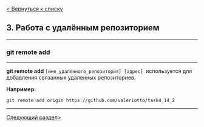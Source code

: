[< Вернуться к списку](./readme.md "На главную")

## 3. Работа с удалённым репозиторием
---
### git remote add
---
**git remote add** `[имя_удаленного_репозитория] [адрес] `используется для добавления связанных удаленных репозиториев.

**Например:**
```bash=
git remote add origin https://github.com/valeriotto/task4_14_2
```
---
[Следующий раздел>](./7git-fetch.md "Next")